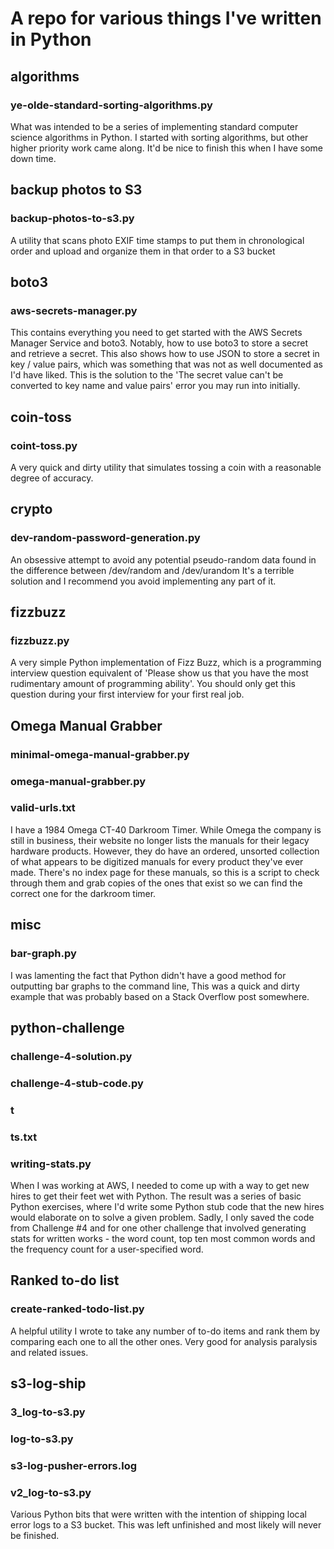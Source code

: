 # A repo for various things I've written in Python

## algorithms
### ye-olde-standard-sorting-algorithms.py
What was intended to be a series of implementing standard computer science algorithms in Python.
I started with sorting algorithms, but other higher priority work came along.
It'd be nice to finish this when I have some down time.

## backup photos to S3
### backup-photos-to-s3.py
A utility that scans photo EXIF time stamps to put them in chronological order and upload and organize them in that order to a S3 bucket

## boto3
### aws-secrets-manager.py
This contains everything you need to get started with the AWS Secrets Manager Service and boto3.
Notably, how to use boto3 to store a secret and retrieve a secret.
This also shows how to use JSON to store a secret in key / value pairs, which was something that was not as well documented as I'd have liked.
This is the solution to the 'The secret value can't be converted to key name and value pairs' error you may run into initially.

## coin-toss
### coint-toss.py
A very quick and dirty utility that simulates tossing a coin with a reasonable degree of accuracy.

## crypto
### dev-random-password-generation.py
An obsessive attempt to avoid any potential pseudo-random data found in the difference between /dev/random and /dev/urandom
It's a terrible solution and I recommend you avoid implementing any part of it.

## fizzbuzz
### fizzbuzz.py
A very simple Python implementation of Fizz Buzz, which is a programming interview question equivalent of 'Please show us that you have the most rudimentary amount of programming ability'. You should only get this question during your first interview for your first real job.

## Omega Manual Grabber
### minimal-omega-manual-grabber.py
### omega-manual-grabber.py
### valid-urls.txt
I have a 1984 Omega CT-40 Darkroom Timer. While Omega the company is still in business, their website no longer lists the manuals for their legacy hardware products.
However, they do have an ordered, unsorted collection of what appears to be digitized manuals for every product they've ever made. There's no index page for these manuals,
so this is a script to check through them and grab copies of the ones that exist so we can find the correct one for the darkroom timer.

## misc
### bar-graph.py
I was lamenting the fact that Python didn't have a good method for outputting bar graphs to the command line,
This was a quick and dirty example that was probably based on a Stack Overflow post somewhere.

## python-challenge
### challenge-4-solution.py
### challenge-4-stub-code.py
### t
### ts.txt
### writing-stats.py
When I was working at AWS, I needed to come up with a way to get new hires to get their feet wet with Python.
The result was a series of basic Python exercises, where I'd write some Python stub code that the new hires would elaborate on to solve a given problem.
Sadly, I only saved the code from Challenge \#4 and for one other challenge that involved generating stats for written works - the word count, top ten most common words and the frequency count for a user-specified word.

## Ranked to-do list
### create-ranked-todo-list.py
A helpful utility I wrote to take any number of to-do items and rank them by comparing each one to all the other ones. Very good for analysis paralysis and related issues.

## s3-log-ship
### 3_log-to-s3.py
### log-to-s3.py
### s3-log-pusher-errors.log
### v2_log-to-s3.py
Various Python bits that were written with the intention of shipping local error logs to a S3 bucket.
This was left unfinished and most likely will never be finished.
